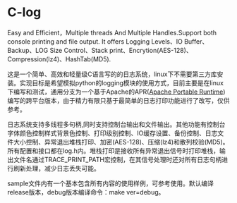# C-log
   Easy and Efficient，Multiple threads And Multiple Handles.Support both console printing and file output.
   It offers Logging Levels、IO Buffer、 Backup、LOG Size Control、Stack print、Encrytion(AES-128)、Compression(lz4)、HashTab(MD5).
   
   这是一个简单、高效和轻量级C语言写的的日志系统，linux下不需要第三方库安装。实现目标是希望模拟python的logging模块的使用方式，目前主要是在linux下编写和测试，通用分支为一个基于Apache的APR([Apache Portable Runtime](https://apr.apache.org/))编写的跨平台版本，由于精力有限只基于最简单的日志打印功能进行了改写，仅供参考。
   
   日志系统支持多线程多句柄,同时支持控制台输出和文件输出。其他功能有控制台字体颜色控制样式背景色控制、打印级别控制、IO缓存设置、备份控制、日志文件大小控制、异常退出堆栈打印、加密(AES-128)、压缩(lz4)和散列校验(MD5)。所有配置和接口都在log.h内。堆栈打印是接收所有异常退出信号时打印堆栈，输出文件名通过TRACE_PRINT_PATH宏控制，在其信号处理时还对所有日志句柄进行刷新处理，减少日志丢失可能。
   
   sample文件内有一个基本包含所有内容的使用样例，可参考使用。默认编译release版本，debug版本编译命令：make ver=debug。

